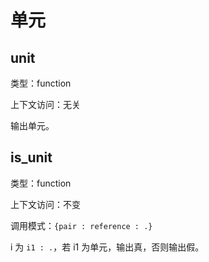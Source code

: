 # 单元

## unit

类型：function

上下文访问：无关

输出单元。

## is_unit

类型：function

上下文访问：不变

调用模式：`{pair : reference : .}`

i 为 `i1 : .`，若 i1 为单元，输出真，否则输出假。
